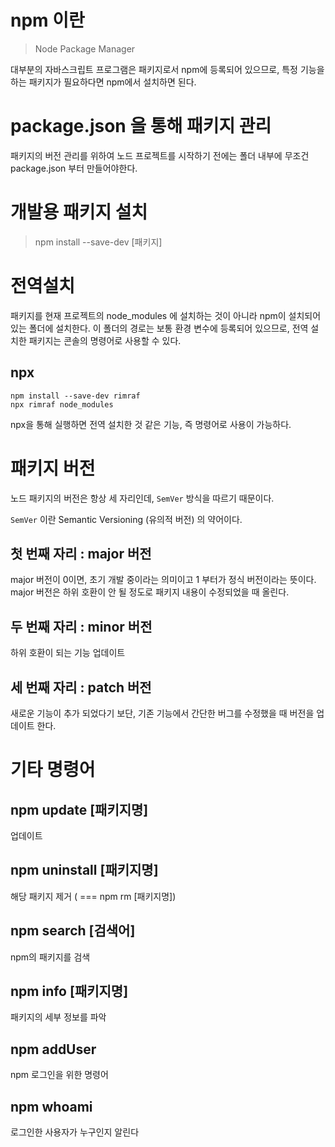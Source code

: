 # npm 이란 
> Node Package Manager

대부분의 자바스크립트 프로그램은 패키지로서 npm에 등록되어 있으므로, 특정 기능을 하는 패키지가 필요하다면 npm에서 설치하면 된다.

# package.json 을 통해 패키지 관리
패키지의 버전 관리를 위하여 노드 프로젝트를 시작하기 전에는 폴더 내부에 무조건 package.json 부터 만들어야한다.

# 개발용 패키지 설치
> npm install --save-dev [패키지]

# 전역설치
패키지를 현재 프로젝트의 node_modules 에 설치하는 것이 아니라 npm이 설치되어 있는 폴더에 설치한다. 
이 폴더의 경로는 보통 환경 변수에 등록되어 있으므로, 전역 설치한 패키지는 콘솔의 명령어로 사용할 수 있다. 

## npx 
``` shell
npm install --save-dev rimraf
npx rimraf node_modules
```

npx을 통해 실행하면 전역 설치한 것 같은 기능, 즉 명령어로 사용이 가능하다. 

# 패키지 버전 
노드 패키지의 버전은 항상 세 자리인데, `SemVer` 방식을 따르기 때문이다.

`SemVer` 이란 Semantic Versioning (유의적 버전) 의 약어이다.
## 첫 번째 자리 : major 버전 
major 버전이 0이면, 초기 개발 중이라는 의미이고 1 부터가 정식 버전이라는 뜻이다. 
major 버전은 하위 호환이 안 될 정도로 패키지 내용이 수정되었을 때 올린다. 
## 두 번째 자리 : minor 버전 
하위 호환이 되는 기능 업데이트
## 세 번째 자리 : patch 버전 
새로운 기능이 추가 되었다기 보단, 기존 기능에서 간단한 버그를 수정했을 때 버전을 업데이트 한다. 

# 기타 명령어
## npm update [패키지명]
업데이트
## npm uninstall [패키지명]
해당 패키지 제거 ( === npm rm [패키지명])

## npm search [검색어]
npm의 패키지를 검색 
## npm info [패키지명]
패키지의 세부 정보를 파악 
## npm addUser
npm 로그인을 위한 명령어 
## npm whoami 
로그인한 사용자가 누구인지 알린다 